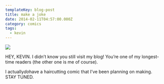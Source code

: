 ```yaml
---
templateKey: blog-post
title: make a joke
date: 2014-02-11T04:57:00.000Z
category: comics
tags:
  - kevin
---
```

![](/img/kevin-joke.jpg)

HEY, KEVIN. I didn’t know you still visit my blog! You’re one of my longest-time readers (the other one is me of course).

I actually*do*have a haircutting comic that I’ve been planning on making. STAY TUNED.
